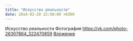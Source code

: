 ```yaml
---
title: "Искусство реальности"
date: 2014-02-20 22:58:00 +0300
---
```


Искусство реальности
Фотография
<a class="vk-attach" href="https://vk.com/photo-26307864_322470859">https://vk.com/photo-26307864_322470859</a>
<a class="vk-attach" href="https://vk.com/photo-26307864_322470859">Вложение</a>
